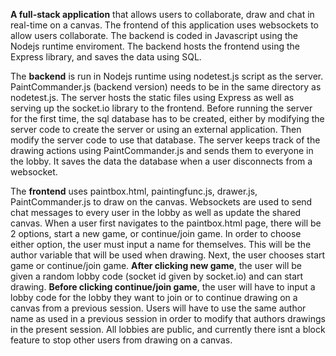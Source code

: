 **A full-stack application** that allows users to collaborate, draw and chat in real-time on a canvas. 
The frontend of this application uses websockets to allow users collaborate. The backend is coded in Javascript using the Nodejs runtime enviroment. 
The backend hosts the frontend using the Express library, and saves the data using SQL.

The **backend** is run in Nodejs runtime using nodetest.js script as the server. PaintCommander.js (backend version) needs to be in the same directory as nodetest.js. 
The server hosts the static files using Express as well as serving up the socket.io library to the frontend.
Before running the server for the first time, the sql database has to be created, either by modifying the server code to create the server or using an external application. 
Then modify the server code to use that database. The server keeps track of the drawing actions using PaintCommander.js and sends them to everyone in the lobby. 
It saves the data the database when a user disconnects from a websocket.

The **frontend** uses paintbox.html, paintingfunc.js, drawer.js, PaintCommander.js to draw on the canvas.
Websockets are used to send chat messages to every user in the lobby as well as update the shared canvas.
When a user first navigates to the paintbox.html page, there will be 2  options, start a new game, or continue/join game.
In order to choose either option, the user must input a name for themselves. This will be the author variable that will be used when drawing. 
Next, the user chooses start game or continue/join game. 
**After clicking new game**, the user will be given a random lobby code (socket id given by socket.io) and can start drawing.
**Before clicking continue/join game**, the user will have to input a lobby code for the lobby they want to join or to continue drawing on a canvas from a previous session.
Users will have to use the same author name as used in a previous session in order to modify that authors drawings in the present session.
All lobbies are public, and currently there isnt a block feature to stop other users from drawing on a canvas.
